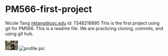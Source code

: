 # PM566-first-project
 
Nicole Tang
nktang@usc.edu
id: 7348218895
This is the first project using git for PM566. This is a readme file. We are practicing cloning, commits, and using git hub.

<img src="IMG_0639.jpg" alt="profile pic" width="40px">


 <img src="https://kellystreet.org/author/avatar_hu635c235f99d3c608e11e1324451efcd4_1251980_270x270_fill_lanczos_center_2.png" alt="profile pic" width="40px">
